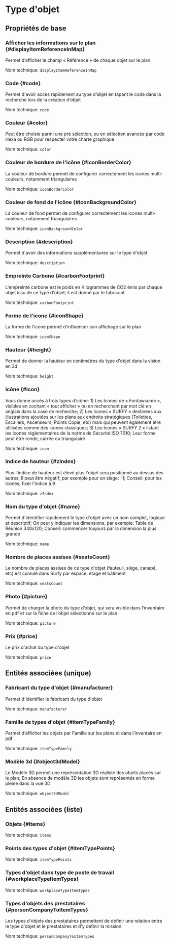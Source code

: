 # Type d'objet
<!--- THIS FILE IS GENERATED PLEASE DO NOT EDIT IT DIRECTLY --->



## Propriétés de base

### Afficher les informations sur le plan {#displayItemReferenceInMap}

Permet d’afficher le champ « Référence » de chaque objet sur le plan

Nom technique: ```displayItemReferenceInMap```

### Code {#code}

Permet d'avoir accès rapidement au type d’objet en tapant le code dans la recherche lors de la création d’objet

Nom technique: ```code```

### Couleur {#color}

Peut être choisie parmi une pré sélection, ou en sélection avancée par code Hexa ou RGB pour respecter votre charte graphique

Nom technique: ```color```

### Couleur de bordure de l'icône {#iconBorderColor}

La couleur de bordure permet de configurer correctement les icones multi-couleurs, notamment triangulaires

Nom technique: ```iconBorderColor```

### Couleur de fond de l'icône {#iconBackgroundColor}

La couleur de fond permet de configurer correctement les icones multi-couleurs, notamment triangulaires

Nom technique: ```iconBackgroundColor```

### Description {#description}

Permet d'avoir des informations supplémentaires sur le type d'objet

Nom technique: ```description```

### Empreinte Carbone {#carbonFootprint}

L'empreinte carbone est le poids en Kilogrammes de CO2 émis par chaque objet issu de ce type d'objet; il est donné par le fabricant

Nom technique: ```carbonFootprint```

### Forme de l'icone {#iconShape}

La forme de l'icone permet d'influencer son affichage sur le plan

Nom technique: ```iconShape```

### Hauteur {#height}

Permet de donner la hauteur en centimètres du type d'objet dans la vision en 3d

Nom technique: ```height```

### Icône {#icon}

Vous donne accès à trois types d’icône: 1) Les Icones de « Fontawsome », visibles en cochant « tout afficher » ou en recherchant par mot clé en anglais dans la case de recherche; 2) Les Icones « SURFY » destinées aux illustrations ajoutées sur les plans aux endroits stratégiques (Toilettes, Escaliers, Ascenseurs, Points Copie, etc) mais qui peuvent également être utilisées comme des icones classiques; 3) Les Icones « SURFY 2 » listant les icones réglementaires de la norme de Sécurité ISO 7010; Leur forme peut être ronde, carrée ou triangulaire

Nom technique: ```icon```

### Indice de hauteur {#zIndex}

Plus l'indice de hauteur est élevé plus l'objet sera positionné au dessus des autres; Il peut être négatif; par exemple pour un siège: -1; Conseil: pour les Icones, fixer l'indice à 9

Nom technique: ```zIndex```

### Nom du type d'objet {#name}

Permet d'identifier rapidement le type d'objet avec un nom complet, logique et descriptif; On peut y indiquer les dimensions, par exemple: Table de Réunion 340x120; Conseil: commencer toujours par la dimension la plus grande

Nom technique: ```name```

### Nombre de places assises {#seatsCount}

Le nombre de places assises de ce type d'objet (fauteuil, siège, canapé, etc) est cumulé dans Surfy par espace, étage et bâtiment

Nom technique: ```seatsCount```

### Photo {#picture}

Permet de charger la photo du type d’objet, qui sera visible dans l’inventaire en pdf et sur la fiche de l’objet sélectionné sur le plan

Nom technique: ```picture```

### Prix {#price}

Le prix d'achat du type d'objet

Nom technique: ```price```


## Entités associées (unique)

### Fabricant du type d'objet {#manufacturer}

Permet d'identifier le fabricant du type d'objet

Nom technique: ```manufacturer```

### Famille de types d'objet {#itemTypeFamily}

Permet d’afficher les objets par Famille sur les plans et dans l’inventaire en pdf

Nom technique: ```itemTypeFamily```

### Modèle 3d {#object3dModel}

Le Modèle 3D permet une représentation 3D réaliste des objets placés sur le plan; En absence de modèle 3D les objets sont représentés en forme pleine dans la vue 3D

Nom technique: ```object3dModel```


## Entités associées (liste)

### Objets {#items}



Nom technique: ```items```

### Points des types d'objet {#itemTypePoints}



Nom technique: ```itemTypePoints```

### Types d'objet dans type de poste de travail {#workplaceTypeItemTypes}



Nom technique: ```workplaceTypeItemTypes```

### Types d'objets des prestataires {#personCompanyToItemTypes}

Les types d'objets des prestataires permettent de définir une relation entre le type d'objet et le prestataires et d'y définir la mission

Nom technique: ```personCompanyToItemTypes```





